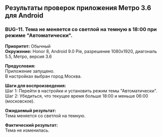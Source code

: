 ## Результаты проверок приложения Метро 3.6 для Android

### **BUG-11. Тема не меняется со светлой на темную в 18:00 при режиме "Автоматически".**

**Приоритет:** Обычный  
**Окружение:** Honor 8, Android 9.0 Pie, разрешение 1080х1920, диагональ 5.5, Метро, версия 3.6  

**Предусловия:**   
Приложение запущено.  
В настройках выбран город Москва.  

**Шаги для воспроизведения:**  
Шаг 1: Перейти в настройки и установить режим темы "Автоматически".  
Шаг 2: Убедиться, что текущее время больше 18:00 и меньше 06:00 (московское).  

**Ожидаемый результат:**  
Тема меняется со светлой на темную.

**Фактический результат:**  
Тема не изменилась.
